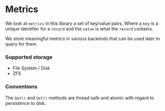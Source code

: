 # Metrics

We look at `metrics` in this library a set of key/value pairs.
Where a `key` is a unique identifier for a `record` and the `value` is what the `record` contains.

We store meaningful metrics in various backends that can be used later to query for them.

### Supported storage 

 - File System / Disk 
 - ZFS

### Conventions 

The `Get()` and `Set()` methods are thread safe and atomic with regard to persistence to disk.
